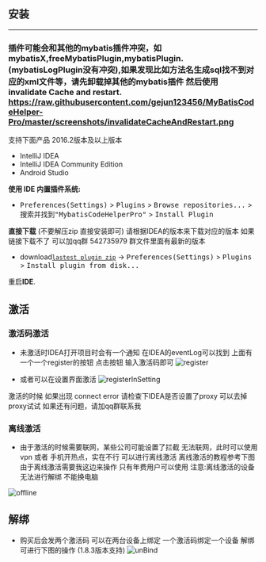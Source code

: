 
## 安装
----

### 插件可能会和其他的mybatis插件冲突，如 mybatisX,freeMybatisPlugin,mybatisPlugin.(mybatisLogPlugin没有冲突),如果发现比如方法名生成sql找不到对应的xml文件等，请先卸载掉其他的mybatis插件 然后使用 invalidate Cache and restart. https://raw.githubusercontent.com/gejun123456/MyBatisCodeHelper-Pro/master/screenshots/invalidateCacheAndRestart.png



支持下面产品 2016.2版本及以上版本

- IntelliJ IDEA
- IntelliJ IDEA Community Edition
- Android Studio

**使用 IDE 内置插件系统:**
- <kbd>Preferences(Settings)</kbd> > <kbd>Plugins</kbd> > <kbd>Browse repositories...</kbd> > <kbd>搜索并找到"MybatisCodeHelperPro"</kbd> > <kbd>Install Plugin</kbd>

**直接下载** (不要解压zip 直接安装即可) 请根据IDEA的版本来下载对应的版本 
如果链接下载不了 可以加qq群 542735979 群文件里面有最新的版本
- download[`lastest plugin zip`](https://plugins.jetbrains.com/plugin/9837-mybatiscodehelperpro) -> <kbd>Preferences(Settings)</kbd> > <kbd>Plugins</kbd> > <kbd>Install plugin from disk...</kbd>


重启**IDE**.


## 激活

### 激活码激活

- 未激活时IDEA打开项目时会有一个通知 在IDEA的eventLog可以找到 上面有一个一个register的按钮 点击按钮 输入激活码即可
![register](https://raw.githubusercontent.com/gejun123456/MyBatisCodeHelper-Pro/master/screenshots/register_new.gif)

- 或者可以在设置界面激活
![registerInSetting](https://raw.githubusercontent.com/gejun123456/MyBatisCodeHelper-Pro/master/screenshots/registerInSettings.png)

激活的时候 如果出现 connect error 请检查下IDEA是否设置了proxy 可以去掉proxy试试
如果还有问题，请加qq群联系我


### 离线激活

- 由于激活的时候需要联网，某些公司可能设置了拦截 无法联网，此时可以使用vpn 或者 手机开热点，实在不行 可以进行离线激活 离线激活的教程参考下图  由于离线激活需要我这边来操作 只有年费用户可以使用 
注意:离线激活的设备无法进行解绑 不能换电脑

![offline](https://raw.githubusercontent.com/gejun123456/MyBatisCodeHelper-Pro/master/screenshots/offlineActivation.png)

## 解绑

- 购买后会发两个激活码 可以在两台设备上绑定 一个激活码绑定一个设备 解绑可进行下图的操作 (1.8.3版本支持)
![unBind](https://raw.githubusercontent.com/gejun123456/MyBatisCodeHelper-Pro/master/screenshots/unBind.png)
